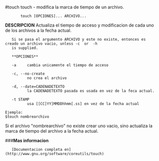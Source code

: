 #touch
       touch - modifica la marca de tiempo de un archivo.
       
```
       touch [OPCIONES]... ARCHIVO...
```
**DESCRIPCION**
       Actualiza el tiempo de acceso y modificacion de cada uno de los archivos a la fecha actual.

       Si se pasa el argumento ARCHIVO y este no existe, entonces es creado un archivo vacio, unless -c  or  -h
       is supplied.

       **OPCIONES**

       -a     cambia unicamente el tiempo de acceso

       -c, --no-create
              no crea el archivo

       -d, --date=CADENADETEXTO
              la CADENADETEXTO pasada es usada en vez de la feca actual.

       -t STAMP
              usa [[CC]YY]MMDDhhmm[.ss] en vez de la fecha actual
              
              
 ```
 Ejemplo:
 $touch nombrearchivo
 ```
 Si el archivo "nombrearchivo" no existe crear uno vacio, sino actualiza la marca de tiempo del archivo a la fecha actual.


###**Mas informacion**

       [Documentacion completa en](http://www.gnu.org/software/coreutils/touch)
